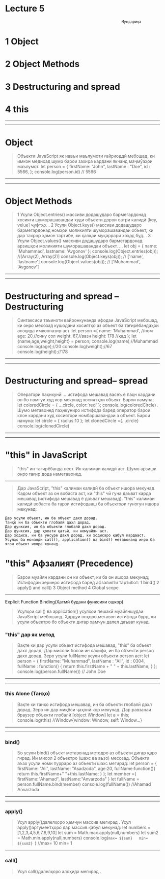
# Lecture 5
```
                                                     Мундариҷа
```
#  1 Object
#  2 Object Methods
#  3 Destructuring and spread
#  4 this
***
***

# Object
> Объекти JavaScript як навъи маълумоти ғайриоддӣ мебошад, ки имкон медиҳад
шумо барои захира кардани якчанд
маҷмӯаҳои маълумот.
let person = {
    firstName: "John",
    lastName : "Doe",
    id       : 5566,
  };
  console.log(person.id) // 5566
  
  ***
  ***
# Object Methods
> 1 Усули Object.entries() массиви додашударо бармегардонад
хосияти шуморашавандаи худи объекти дорои сатри калидӣ [key,
velue] ҷуфтҳо.
.
2 Усули Object.keys() массиви додашударо бармегардонад
номҳои моликияти шуморашавандаи объект, ки дар такрор
ҳамон тартибе, ки ҳалқаи муқаррарӣ хоҳад буд.
.
3  Усули Object.values() массиви додашударо бармегардонад
арзишҳои моликияти шуморашавандаи объект.
...
let obj = {
    name: 'Muhammad',
    lastname: 'Avgonov'
};
console.log(Object.entries(obj)); //[Array(2), Array(2)]
console.log(Object.keys(obj)); // ['name', 'lastname']
console.log(Object.values(obj)); // ['Muhammad', 'Avgonov']
***
***
# Destructuring and spread – Destructuring
> Синтаксиси таъиноти вайронкунанда ифодаи JavaScript мебошад, ки онро месозад
кушодани хосиятҳо аз объект ба тағирёбандаҳои алоҳида имконпазир аст.
let person ={
    name: 'Muhammad', //ном
    age: 20,//сину сол
    weight: 67,//вазн
    height: 178 //қад
};
let {name,age,weight,height} = person;
console.log(name);//Muhammad
console.log(age);//20
console.log(weight);//67
console.log(height);//178
****
***
# Destructuring and spread– spread
> Оператори паҳнкунӣ ... истифода мешавад
васеъ ё паҳн кардани он
бо номгуи худ кор мекунад
хосиятҳои объект.
Барои намуна:
let coloredCircle = {
    ...circle,
    color:'red'
};
console.log(coloredCircle)
.
Шумо метавонед паҳнкуниро истифода баред
оператор барои клон кардани худ
хосиятҳои номбаршавандаи а
объект.
Барои намуна:
let circle = {
    radius:10
};
let clonedCircle ={...circle}
console.log(clonedCircle)
***
***
# "this" in JavaScript
> "this" ин тағирёбанда нест. Ин калимаи калидӣ аст.
Шумо арзиши онро тағир дода наметавонед.
***
>Дар JavaScript, "this" калимаи калидӣ ба объект ишора мекунад.
Кадом объект аз он вобаста аст, ки "this" чӣ гуна даъват карда мешавад (истифода мешавад ё даъват мешавад).
"this" калимаи калидӣ вобаста ба тарзи истифодааш ба объектҳои гуногун ишора мекунад:
```
Дар усули объект, ин ба объект дахл дорад.
Танҳо ин ба объекти глобалӣ дахл дорад.
Дар функсия, ин ба объекти глобалӣ дахл дорад.
Дар функсия, дар ҳолати қатъӣ, ин номуайян аст.
Дар ҳодиса, ин ба унсуре дахл дорад, ки ҳодисаро қабул кардааст.
Усулҳо ба монанди call(), application() ва bind() метавонанд инро ба ягон объект ишора кунанд.
```
# "this" Афзалият (Precedence)

>Барои муайян кардани он ки
объект, ки ба он ишора мекунад;
Истифодаи зеринро истифода баред
афзалияти тартибот:
1 bind()
2 apply() and call()
3 Object method
4 Global scope

***
Explicit Function Binding(Ҳатмӣ будани функсияи ошкор)
>Усулҳои call() ва application() усулҳои пешакӣ муайяншудаи JavaScript мебошанд.
Ҳардуи онҳоро метавон истифода бурд, ки усули объектро бо объекти дигар ҳамчун далел даъват кунад.

### "this" дар як метод
>Вақте ки дар усули объект истифода мешавад, "this" ба объект дахл дорад.
Дар мисоли болои ин саҳифа, ин ба объекти person  дахл дорад.
Зеро усули fullName усули объекти person  аст:
let person = {
    firstName: "Muhammad",
    lastName : "Ali",
    id       : 0304,
     fullName : function() {
     return this.firstName + " " + this.lastName;
    }
  };
  console.log(person.fullName()) // John Doe
  
  ***
  ***
### this Alone (Танҳо)
> Вақте ки танҳо истифода мешавад, ин ба объекти глобалӣ дахл дорад.
Зеро ин дар миқёси ҷаҳонӣ кор мекунад.
Дар равзанаи браузер объекти глобалӣ [object Window]
let a = this;
console.log(this) //Window{window: Window, self: Window...}
*****
***
### bind()
>Бо усули bind() объект метавонад методро аз объекти дигар қарз гирад.
Ин мисол 2 объектро (шахс ва аъзо) месозад.
Объекти аъзо усули номи пурраро аз объекти шахс мегирад:
let person = {
    firstName: "Ali",
    lastName: "Asadzoda",
    age:20,
    fullName:function(){
        return this.firstName+" "+this.lastName;
    }
};
let member ={
    firstName:"Ahamad",
    lastName:"Anvarzoda"
}
let fullName = person.fullName.bind(member)
console.log(fullName()) //Ahamad Anvarzoda

***
***
### apply() 
>Усул apply()далелҳоро ҳамчун массив мегирад .
Усул apply()аргументҳоро дар массив қабул мекунад:
let numbers = [1,2,3,4,5,6,7,8,9,10]
let sum = Math.max.apply(null,numbers)
let sum2 = Math.min.apply(null,numbers)
console.log(`max= ${sum}   min= ${sum2} `) //max= 10   min= 1 

***
### call()
>Усул call()далелҳоро алоҳида мегирад .







